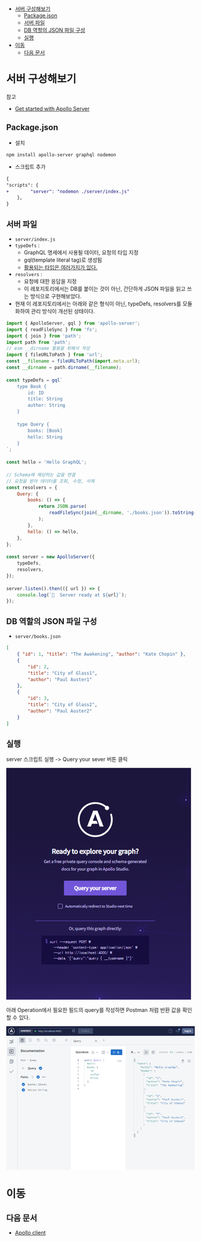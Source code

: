 -   [서버 구성해보기](#서버-구성해보기)
    -   [Package.json](#packagejson)
    -   [서버 파일](#서버-파일)
    -   [DB 역할의 JSON 파일 구성](#db-역할의-json-파일-구성)
    -   [실행](#실행)
-   [이동](#이동)
    -   [다음 문서](#다음-문서)

# 서버 구성해보기

참고

-   [Get started with Apollo Server](https://www.apollographql.com/docs/apollo-server/getting-started)

## Package.json

-   설치

```
npm install apollo-server graphql nodemon
```

-   스크립트 추가

```diff
{
"scripts": {
+        "server": "nodemon ./server/index.js"
    },
}
```

## 서버 파일

-   `server/index.js`
-   `typeDefs` :
    -   GraphQL 명세에서 사용될 데이터, 요청의 타입 지정
    -   gql(template literal tag)로 생성됨
    -   [활용되는 타입은 여러가지가 있다.](./types.md)
-   `resolvers` :
    -   요청에 대한 응답을 지정
    -   이 레포지토리에서는 DB를 붙이는 것이 아닌, 간단하게 JSON 파일을 읽고 쓰는 방식으로 구현해보았다.
-   현재 이 레포지토리에서는 아래와 같은 형식이 아닌, typeDefs, resolvers를 모듈화하여 관리 방식이 개선된 상태이다.

```js
import { ApolloServer, gql } from 'apollo-server';
import { readFileSync } from 'fs';
import { join } from 'path';
import path from 'path';
// esm __dirname 활용을 위해서 작성
import { fileURLToPath } from 'url';
const __filename = fileURLToPath(import.meta.url);
const __dirname = path.dirname(__filename);

const typeDefs = gql`
    type Book {
        id: ID
        title: String
        author: String
    }

    type Query {
        books: [Book]
        hello: String
    }
`;

const hello = 'Hello GraphQL';

// Schema에 해당하는 값을 연결
// 요청을 받아 데이터를 조회, 수정, 삭제
const resolvers = {
    Query: {
        books: () => {
            return JSON.parse(
                readFileSync(join(__dirname, './books.json')).toString()
            );
        },
        hello: () => hello,
    },
};

const server = new ApolloServer({
    typeDefs,
    resolvers,
});

server.listen().then(({ url }) => {
    console.log(`🚀  Server ready at ${url}`);
});
```

## DB 역할의 JSON 파일 구성

-   `server/books.json`

```JSON
[
    { "id": 1, "title": "The Awakening", "author": "Kate Chopin" },
    {
        "id": 2,
        "title": "City of Glass1",
        "author": "Paul Auster1"
    },
    {
        "id": 3,
        "title": "City of Glass2",
        "author": "Paul Auster2"
    }
]

```

## 실행

server 스크립트 실행 -> Query your sever 버튼 클릭

![실행 화면](./images/query_your_server.png)

아래 Operation에서 필요한 필드의 query를 작성하면 Postman 처럼 반환 값을 확인 할 수 있다.

![스튜디오](./images/studio.png)

# 이동

## 다음 문서

-   [Apollo client](./client.md)
